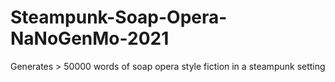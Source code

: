 # Steampunk-Soap-Opera-NaNoGenMo-2021
Generates > 50000 words of soap opera style fiction in a steampunk setting
